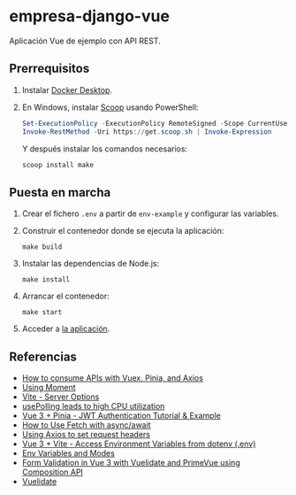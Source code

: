 # empresa-django-vue

Aplicación Vue de ejemplo con API REST.

## Prerrequisitos

1. Instalar [Docker Desktop](https://www.docker.com/products/docker-desktop/).
2. En Windows, instalar [Scoop](https://scoop.sh) usando PowerShell:

    ```powershell
    Set-ExecutionPolicy -ExecutionPolicy RemoteSigned -Scope CurrentUser
    Invoke-RestMethod -Uri https://get.scoop.sh | Invoke-Expression
    ```

   Y después instalar los comandos necesarios:

    ```powershell
    scoop install make
    ```

## Puesta en marcha

1. Crear el fichero `.env` a partir de `env-example` y configurar las variables.
2. Construir el contenedor donde se ejecuta la aplicación:

    ```shell
    make build
    ```

3. Instalar las dependencias de Node.js:

    ```shell
    make install
    ```

4. Arrancar el contenedor:

    ```shell
    make start
    ```

5. Acceder a [la aplicación](http://localhost:5173).

## Referencias

- [How to consume APIs with Vuex, Pinia, and Axios](https://blog.logrocket.com/consume-apis-vuex-pinia-axios)
- [Using Moment](https://momentjs.com/docs/#/use-it/node-js/)
- [Vite - Server Options](https://vitejs.dev/config/server-options#server-watch)
- [usePolling leads to high CPU utilization](https://github.com/paulmillr/chokidar#performance)
- [Vue 3 + Pinia - JWT Authentication Tutorial & Example](https://jasonwatmore.com/post/2022/05/26/vue-3-pinia-jwt-authentication-tutorial-example)
- [How to Use Fetch with async/await](https://dmitripavlutin.com/javascript-fetch-async-await/)
- [Using Axios to set request headers](https://blog.logrocket.com/using-axios-set-request-headers/)
- [Vue 3 + Vite - Access Environment Variables from dotenv (.env)](https://jasonwatmore.com/post/2022/05/28/vue-3-vite-access-environment-variables-from-dotenv-env)
- [Env Variables and Modes](https://vitejs.dev/guide/env-and-mode.html)
- [Form Validation in Vue 3 with Vuelidate and PrimeVue using Composition API](https://dev.to/sumandev/form-validation-in-vue-3-with-vuelidate-and-primevue-using-composition-api-2k36)
- [Vuelidate](https://vuelidate-next.netlify.app)
